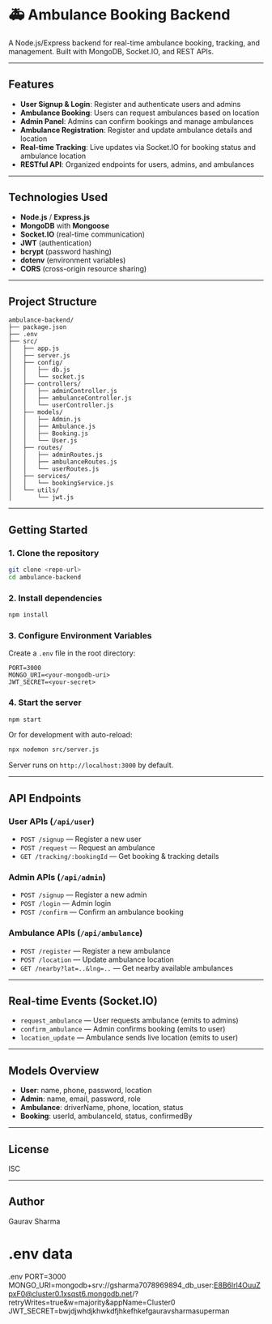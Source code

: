 # 🚑 Ambulance Booking Backend

A Node.js/Express backend for real-time ambulance booking, tracking, and management. Built with MongoDB, Socket.IO, and REST APIs.

---

## Features
- **User Signup & Login**: Register and authenticate users and admins
- **Ambulance Booking**: Users can request ambulances based on location
- **Admin Panel**: Admins can confirm bookings and manage ambulances
- **Ambulance Registration**: Register and update ambulance details and location
- **Real-time Tracking**: Live updates via Socket.IO for booking status and ambulance location
- **RESTful API**: Organized endpoints for users, admins, and ambulances

---

## Technologies Used
- **Node.js** / **Express.js**
- **MongoDB** with **Mongoose**
- **Socket.IO** (real-time communication)
- **JWT** (authentication)
- **bcrypt** (password hashing)
- **dotenv** (environment variables)
- **CORS** (cross-origin resource sharing)

---

## Project Structure
```
ambulance-backend/
├── package.json
├── .env
├── src/
│   ├── app.js
│   ├── server.js
│   ├── config/
│   │   ├── db.js
│   │   └── socket.js
│   ├── controllers/
│   │   ├── adminController.js
│   │   ├── ambulanceController.js
│   │   └── userController.js
│   ├── models/
│   │   ├── Admin.js
│   │   ├── Ambulance.js
│   │   ├── Booking.js
│   │   └── User.js
│   ├── routes/
│   │   ├── adminRoutes.js
│   │   ├── ambulanceRoutes.js
│   │   └── userRoutes.js
│   ├── services/
│   │   └── bookingService.js
│   └── utils/
│       └── jwt.js
```

---

## Getting Started

### 1. Clone the repository
```bash
git clone <repo-url>
cd ambulance-backend
```

### 2. Install dependencies
```bash
npm install
```

### 3. Configure Environment Variables
Create a `.env` file in the root directory:
```
PORT=3000
MONGO_URI=<your-mongodb-uri>
JWT_SECRET=<your-secret>
```

### 4. Start the server
```bash
npm start
```
Or for development with auto-reload:
```bash
npx nodemon src/server.js
```

Server runs on `http://localhost:3000` by default.

---

## API Endpoints

### User APIs (`/api/user`)
- `POST /signup` — Register a new user
- `POST /request` — Request an ambulance
- `GET /tracking/:bookingId` — Get booking & tracking details

### Admin APIs (`/api/admin`)
- `POST /signup` — Register a new admin
- `POST /login` — Admin login
- `POST /confirm` — Confirm an ambulance booking

### Ambulance APIs (`/api/ambulance`)
- `POST /register` — Register a new ambulance
- `POST /location` — Update ambulance location
- `GET /nearby?lat=..&lng=..` — Get nearby available ambulances

---

## Real-time Events (Socket.IO)
- `request_ambulance` — User requests ambulance (emits to admins)
- `confirm_ambulance` — Admin confirms booking (emits to user)
- `location_update` — Ambulance sends live location (emits to user)

---

## Models Overview
- **User**: name, phone, password, location
- **Admin**: name, email, password, role
- **Ambulance**: driverName, phone, location, status
- **Booking**: userId, ambulanceId, status, confirmedBy

---

## License
ISC

---

## Author
Gaurav Sharma


# .env data
.env 
PORT=3000
MONGO_URI=mongodb+srv://gsharma7078969894_db_user:E8B6lrl4OuuZpxF0@cluster0.1xsqst6.mongodb.net/?retryWrites=true&w=majority&appName=Cluster0
JWT_SECRET=bwjdjwhdjkhwkdfjhkefhkefgauravsharmasuperman
